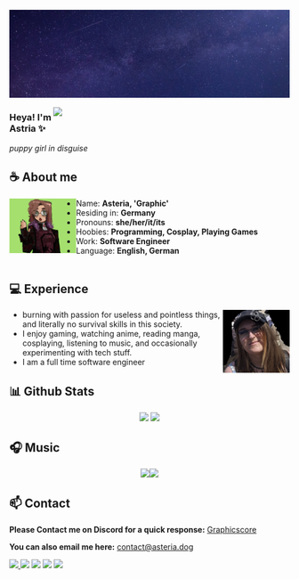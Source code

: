 ![Preview](./images/bg.jpg)

<a href="https://discord.com/users/133976466265210880"><img align="right" width="425" src="https://lanyard.cnrad.dev/api/133976466265210880?showDisplayName=true&bg=0d1117&hideDiscrim=true&borderRadius=5px&idleMessage=Probably%20doing%20something%20else..." /></a>


### Heya! I'm Astria ✨

*puppy girl in disguise*

## **☕ About me**
<a href="https://github.com/Graphicscore"><img align="left" width="120" src="./images/top.jpeg"></a>
- Name: **Asteria, 'Graphic'** 
- Residing in: **Germany**
- Pronouns: **she/her/it/its**
- Hoobies: **Programming, Cosplay, Playing Games**
- Work: **Software Engineer**
- Language: **English, German**
<br><br>

## **💻 Experience**
<a href="https://github.com/MiyagawaMizu"><img align="right" width="120" src="./images/head.jpeg"></a>
- burning with passion for useless and pointless things, and literally no survival skills in this society.
- I enjoy gaming, watching anime, reading manga, cosplaying, listening to music, and occasionally experimenting with tech stuff.
- I am a full time software engineer
## **📊 Github Stats**
<!-- <div><a href="https://github.com/Graphicscore"><img width="100" src="https://cdn.discordapp.com/attachments/1077108830862839848/1107004077621125240/105017051_p13.png"></a><div> -->
<p align="center"><img height="200px" src="https://github-readme-stats.vercel.app/api?username=Graphicscore&show_icons=true&count_private=true&theme=react&hide_border=true&bg_color=0D1117"/> <img height="200px" src="https://github-readme-stats.vercel.app/api/top-langs/?username=Graphicscore&show_icons=true&count_private=true&theme=react&hide_border=true&bg_color=0D1117&layout=compact"/>
</p>

## **🎧 Music**
<p align="center">
<a href="https://spotify-github-profile.kittinanx.com/api/view?uid=feelingfree&redirect=true"><img src="https://spotify-github-profile.kittinanx.com/api/view?uid=feelingfree&cover_image=true&theme=default&show_offline=false&background_color=121212&interchange=false&bar_color=53b14f&bar_color_cover=false" width="35%"></a><a href="https://open.spotify.com/user/feelingfree?si=6962aa5c8435476f"><img width="60%" src="https://spotify-recently-played-readme.vercel.app/api?user=feelingfree"></a>
</p>


<!-- <br><br><br><br> -->
## **📫 Contact**
<!--<a href="https://github.com/Graphicscore"><img align="right" width="120" src="./images/" /></a>-->
**Please Contact me on Discord for a quick response:** [Graphicscore](https://discord.com/users/133976466265210880)

**You can also email me here:** contact@asteria.dog

<a href="https://github.com/Meghna-DAS/github-profile-views-counter"><img src="https://komarev.com/ghpvc/?username=Graphicscore">
[![](https://img.shields.io/github/followers/MiyagawaMizu?label=Followers&style=social)](https://github.com/Graphicscore)
[![](https://img.shields.io/badge/Discord-7289DA?logo=discord&logoColor=white)](https://discord.gg/)
[![](https://img.shields.io/badge/Steam-1a6a98?logo=steam&logoColor=white)](https://steamcommunity.com/id/Graphicscore)
[![](https://img.shields.io/badge/Mail-D14836?logo=gmail&logoColor=white)](mailto:contact@asteria.dog)